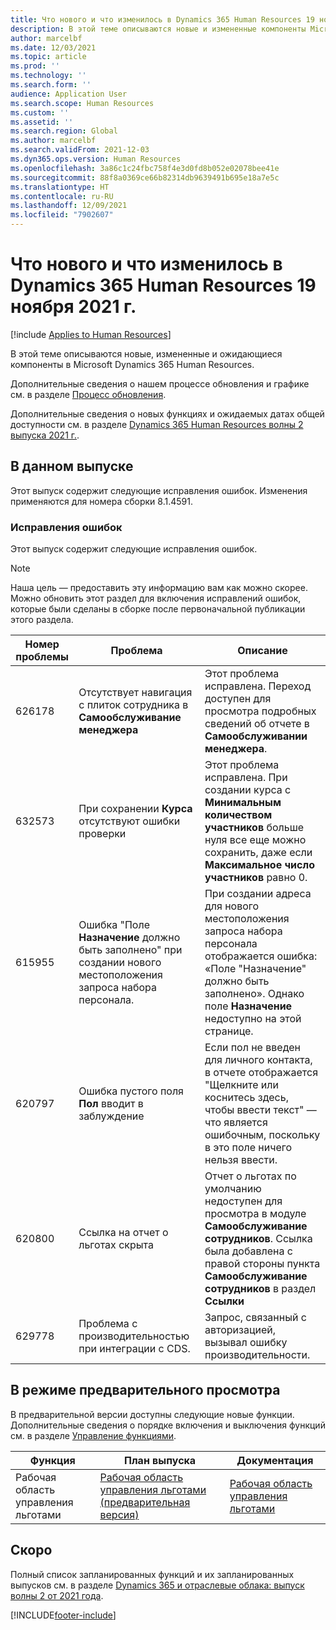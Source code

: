 ```yaml
---
title: Что нового и что изменилось в Dynamics 365 Human Resources 19 ноября 2021 г.
description: В этой теме описываются новые и измененные компоненты Microsoft Dynamics 365 Human Resources от 19 ноября 2021 года.
author: marcelbf
ms.date: 12/03/2021
ms.topic: article
ms.prod: ''
ms.technology: ''
ms.search.form: ''
audience: Application User
ms.search.scope: Human Resources
ms.custom: ''
ms.assetid: ''
ms.search.region: Global
ms.author: marcelbf
ms.search.validFrom: 2021-12-03
ms.dyn365.ops.version: Human Resources
ms.openlocfilehash: 3a86c1c24fbc758f4e3d0fd8b052e02078bee41e
ms.sourcegitcommit: 88f8a0369ce66b82314db9639491b695e18a7e5c
ms.translationtype: HT
ms.contentlocale: ru-RU
ms.lasthandoff: 12/09/2021
ms.locfileid: "7902607"
---
```

# <a name="whats-new-or-changed-in-dynamics-365-human-resources-november-19-2021"></a>Что нового и что изменилось в Dynamics 365 Human Resources 19 ноября 2021 г.

[!include [Applies to Human Resources](../includes/applies-to-hr.md)]

В этой теме описываются новые, измененные и ожидающиеся компоненты в Microsoft Dynamics 365 Human Resources.

Дополнительные сведения о нашем процессе обновления и графике см. в разделе [Процесс обновления](hr-admin-setup-update-process.md).

Дополнительные сведения о новых функциях и ожидаемых датах общей доступности см. в разделе [Dynamics 365 Human Resources волны 2 выпуска 2021 г.](/dynamics365-release-plan/2021wave2/human-resources/dynamics365-human-resources/).

## <a name="in-this-release"></a>В данном выпуске

Этот выпуск содержит следующие исправления ошибок. Изменения применяются для номера сборки 8.1.4591.

### <a name="bug-fixes"></a>Исправления ошибок

Этот выпуск содержит следующие исправления ошибок.

> [!NOTE]
> Наша цель — предоставить эту информацию вам как можно скорее. Можно обновить этот раздел для включения исправлений ошибок, которые были сделаны в сборке после первоначальной публикации этого раздела.

| Номер проблемы | Проблема | Описание |
|---|---|---|
| 626178 | Отсутствует навигация с плиток сотрудника в **Самообслуживание менеджера** | Этот проблема исправлена. Переход доступен для просмотра подробных сведений об отчете в **Самообслуживании менеджера**. |
| 632573 | При сохранении **Курса** отсутствуют ошибки проверки | Этот проблема исправлена. При создании курса с **Минимальным количеством участников** больше нуля все еще можно сохранить, даже если **Максимальное число участников** равно 0. |
| 615955 | Ошибка "Поле **Назначение** должно быть заполнено" при создании нового местоположения запроса набора персонала. | При создании адреса для нового местоположения запроса набора персонала отображается ошибка: «Поле "Назначение" должно быть заполнено». Однако поле **Назначение** недоступно на этой странице. |
| 620797 | Ошибка пустого поля **Пол** вводит в заблуждение | Если пол не введен для личного контакта, в отчете отображается "Щелкните или коснитесь здесь, чтобы ввести текст" — что является ошибочным, поскольку в это поле ничего нельзя ввести. |
| 620800 | Ссылка на отчет о льготах скрыта | Отчет о льготах по умолчанию недоступен для просмотра в модуле **Самообслуживание сотрудников**.  Ссылка была добавлена с правой стороны пункта **Самообслуживание сотрудников** в раздел **Ссылки** |
| 629778 | Проблема с производительностью при интеграции с CDS. | Запрос, связанный с авторизацией, вызывал ошибку производительности. |

## <a name="in-preview"></a>В режиме предварительного просмотра

В предварительной версии доступны следующие новые функции. Дополнительные сведения о порядке включения и выключения функций см. в разделе [Управление функциями](hr-admin-manage-features.md).

| Функция | План выпуска | Документация |
|---|---|---|
| Рабочая область управления льготами | [Рабочая область управления льготами (предварительная версия)](/dynamics365-release-plan/2020wave2/human-resources/dynamics365-human-resources/benefits-management-workspace) | [Рабочая область управления льготами](hr-benefits-management-workspace.md) |


## <a name="coming-soon"></a>Скоро
Полный список запланированных функций и их запланированных выпусков см. в разделе [Dynamics 365 и отраслевые облака: выпуск волны 2 от 2021 года](/dynamics365-release-plan/2021wave2/human-resources/dynamics365-human-resources/).

[!INCLUDE[footer-include](../includes/footer-banner.md)]
